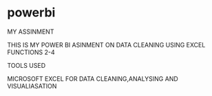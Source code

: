 # powerbi

MY ASSINMENT

THIS IS MY POWER BI ASINMENT ON DATA CLEANING USING EXCEL FUNCTIONS 2-4

TOOLS USED

MICROSOFT EXCEL FOR DATA CLEANING,ANALYSING AND VISUALIASATION

